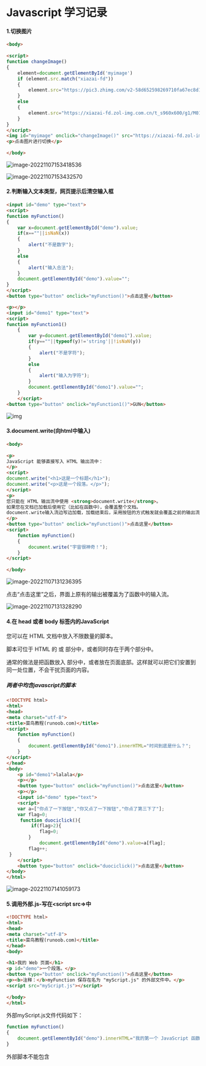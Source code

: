 # Javascript 学习记录

#### 1.切换图片

```html
<body>
	
<script>
function changeImage()
{
	element=document.getElementById('myimage')
	if (element.src.match("xiazai-fd"))
	{
		element.src="https://pic3.zhimg.com/v2-58d652598269710fa67ec8d1c88d8f03_r.jpg?source=1940ef5c";
	}
	else
	{
		element.src="https://xiazai-fd.zol-img.com.cn/t_s960x600/g1/M01/03/06/Cg-4jVONmIiIa6NpAATdgesQtisAAN9YQLYqJcABN2Z899.jpg";
	}
}
</script>
<img id="myimage" onclick="changeImage()" src="https://xiazai-fd.zol-img.com.cn/t_s960x600/g1/M01/03/06/Cg-4jVONmIiIa6NpAATdgesQtisAAN9YQLYqJcABN2Z899.jpg" width="200" height="120">
<p>点击图片进行切换</p>
	
</body>
```

![image-20221107153418536](D:\typora_notes\.assets\image-20221107153418536.png)

![image-20221107153432570](D:\typora_notes\.assets\image-20221107153432570.png)

#### 2.判断输入文本类型，网页提示后清空输入框

```html
<input id="demo" type="text">
<script>
function myFunction()
{
	var x=document.getElementById("demo").value;
	if(x==""||isNaN(x))
	{
		alert("不是数字");
	}
	else
	{
		alert("输入合法");
	}
	document.getElementById("demo").value="";
}
</script>
<button type="button" onclick="myFunction()">点击这里</button>
```

```html
<p></p>
<input id="demo1" type="text">
<script>
function myFunction1()
	{
		var y=document.getElementById("demo1").value;
		if(y==""||typeof(y)!='string'||!isNaN(y))
		{
			alert("不是字符");
		}
		else
		{
			alert("输入为字符");
		}
		document.getElementById("demo1").value="";
	}
	</script>
<button type="button" onclick="myFunction1()">GUN</button>
```

![img](D:\typora_notes\.assets\NX[SFTMO8OPD98SZ8H{}3O-1667792959099.png)

#### 3.document.write(向html中输入)

```html
<body>
	
<p>
JavaScript 能够直接写入 HTML 输出流中：
</p>
<script>
document.write("<h1>这是一个标题</h1>");
document.write("<p>这是一个段落。</p>");
</script>
<p>
您只能在 HTML 输出流中使用 <strong>document.write</strong>。
如果您在文档已加载后使用它（比如在函数中），会覆盖整个文档。
document.write输入流边写边加载，加载结束后，采用按钮的方式触发就会覆盖之前的输出流。
</p>
<button type="button" onclick="myFunction()">点击这里</button>
<script>
	function myFunction()
	{
		document.write("宇宙很神奇！");
	}
</script>
	
</body>
```

<img src="D:\typora_notes\.assets\image-20221107131236395.png" alt="image-20221107131236395"  />

点击“点击这里”之后，界面上原有的输出被覆盖为了函数中的输入流。

![image-20221107131328290](D:\typora_notes\.assets\image-20221107131328290.png)

#### 4.在 head 或者 body 标签内的JavaScript

您可以在 HTML 文档中放入不限数量的脚本。

脚本可位于 HTML 的 <body></body> 或 <head> </head>部分中，或者同时存在于两个部分中。

通常的做法是把函数放入 <head></head> 部分中，或者放在页面底部。这样就可以把它们安置到同一处位置，不会干扰页面的内容。

##### 两者中均含javascript的脚本

```html
<!DOCTYPE html>
<html>
<head> 
<meta charset="utf-8"> 
<title>菜鸟教程(runoob.com)</title> 
<script>
	function myFunction()
	{
		document.getElementById("demo1").innerHTML="时间到底是什么？";
	}
</script>
</head>
<body>
	<p id="demo1">lalala</p>
	<p></p>
	<button type="button" onclick="myFunction()">点击这里</button>
	<p></p>
	<input id="demo" type="text">
    <script>
    var a=["你点了一下按钮","你又点了一下按钮","你点了第三下了"];
    var flag=0;
     function duociclick(){
         if(flag>2){
            flag=0;
        }
            document.getElementById("demo").value=a[flag];
        flag++;
 }
    </script>
    <button type="button" onclick="duociclick()">点击这里</button>
</body>
</html>
```

![image-20221107141059173](D:\typora_notes\.assets\image-20221107141059173.png)

#### 5.调用外部.js-写在<script src=>中

```html
<!DOCTYPE html>
<html>
<head> 
<meta charset="utf-8"> 
<title>菜鸟教程(runoob.com)</title> 
</head>
<body>
	
<h1>我的 Web 页面</h1>
<p id="demo">一个段落。</p>
<button type="button" onclick="myFunction()">点击这里</button>
<p><b>注释：</b>myFunction 保存在名为 "myScript.js" 的外部文件中。</p>
<script src="myScript.js"></script>
	
</body>
</html>
```

外部myScript.js文件代码如下：

```javascript
function myFunction()
{
    document.getElementById("demo").innerHTML="我的第一个 JavaScript 函数";
}
```

外部脚本不能包含 <script> 标签。

![image-20221107141505978](D:\typora_notes\.assets\image-20221107141505978.png)

![image-20221107141522127](D:\typora_notes\.assets\image-20221107141522127.png)

#### 6.javascript的四大输出方式

```
JavaScript 可以通过不同的方式来输出数据：

使用 window.alert() 弹出警告框。
使用 document.write() 方法将内容写到 HTML 文档中。
使用 innerHTML 写入到 HTML 元素。
使用 console.log() 写入到浏览器的控制台。
```

##### window.alert()

```html
<!DOCTYPE html>
<html>
<head>
<meta charset="utf-8">
<title>菜鸟教程(runoob.com)</title>
</head>
<body>

<script>
window.alert(1000*90+18829/2344);
window.alert(12*37);
</script>
	
</body>
</html>
```

![image-20221107152603150](D:\typora_notes\.assets\image-20221107152603150.png)

##### document.write()

```html
<body>
	
<h1>时间到底是属性，还是熵增带给我们的感知！</h1>
<p>今天也要了解宇宙！</p>
<script>
document.write(Date());
</script>
	
</body>
```

![image-20221107153720981](D:\typora_notes\.assets\image-20221107153720981.png)

##### innerHTML

```html
<body>
	
<h1>我的第一个 Web 页面</h1>
<p id="demo">我的第一个段落。</p>
<script>
document.getElementById("demo").innerHTML="段落已修改。";
</script>
	
</body>
```

![image-20221107154023288](D:\typora_notes\.assets\image-20221107154023288.png)

##### console.log()

```html
<body>
	
<h1>我的第一个 Web 页面</h1>
<p>
Edge右上角三个点->更多工具->开发人员工具->控制台
</p>
<script>
a = 125;
b = 67;
c = a * b;
console.log(c);
</script>
	
</body>
```

![image-20221107154446980](D:\typora_notes\.assets\image-20221107154446980.png)

#### 7.javascript语法

##### 1)javascript字面量

```
在编程语言中，一般固定值称为字面量，如 3.14。
数字（Number）字面量 可以是整数或者是小数，或者是科学计数(e)。
```

```html
<body>
	
<p id="demo"></p>
<script>
document.getElementById("demo").innerHTML = 123e5;
</script>
<p>e是科学计数法，e5=10的5次方</p>
	
</body>
```

![image-20221107154936192](D:\typora_notes\.assets\image-20221107154936192.png)

```
字符串（String）字面量 可以使用单引号或双引号:
```

```html
<body>
	
<p id="demo"></p>
<script>
document.getElementById("demo").innerHTML = 'John Doe';
</script>
	
</body>
```

![image-20221107155059113](D:\typora_notes\.assets\image-20221107155059113.png)

```
表达式字面量 用于计算：
```

```html
<body>
	
<p id="demo"></p>
<script>
document.getElementById("demo").innerHTML = 59 * 19;
</script>
	
</body>
```

![image-20221107155200612](D:\typora_notes\.assets\image-20221107155200612.png)

```html
数组（Array）字面量 定义一个数组：[40, 100, 1, 5, 25, 10]
<body>
	
<p id="demo"></p>
<script>
document.getElementById("demo").innerHTML =[40, 100, 1, 5, 25, 10];

</script>
	
</body>
```

```html
对象（Object）字面量 定义一个对象：{firstName:"John", lastName:"Doe", age:50, eyeColor:"blue"}
<body>
	
<p id="demo"></p>
<script>
var obj={firstName:"John", lastName:"Doe", age:50, eyeColor:"blue"};
var arr = Object.keys(obj) //返回一个包含所有属性的数组
document.getElementById("demo").innerHTML=obj.firstName+","+obj.lastName+","+obj.age+","+obj.eyeColor;
</script>
</body>
```

```
函数（Function）字面量 定义一个函数：function myFunction(a, b) { return a * b;}
```

![image-20221107162220911](D:\typora_notes\.assets\image-20221107162220911.png)

##### 2)javascript变量

```
在编程语言中，变量用于存储数据值。
JavaScript 使用关键字 var 来定义变量， 使用等号来为变量赋值：
```

```html
<body>

<p id="demo"></p>
<p id="demo1"></p>
<script>
var uname;
uname = "aaaa";
var hight;
hight = 189;
document.getElementById("demo").innerHTML = uname;
document.getElementById("demo1").innerHTML = hight;
</script>

</body>
```

![image-20221107162810887](D:\typora_notes\.assets\image-20221107162810887.png)

##### 3)javascript操作符

![image-20221107163046865](D:\typora_notes\.assets\image-20221107163046865.png)

```html
<body>

<p id="demo"></p>
<script>
var x, y, z;
x = 5;
y = 6;
z = (x + y) * 10;
document.getElementById("demo").innerHTML = z;
</script>

</body>
```

![image-20221107163000913](D:\typora_notes\.assets\image-20221107163000913.png)

##### 4)javascript语句

```html
在 HTML 中，JavaScript 语句用于向浏览器发出命令。
语句是用分号分隔：
x = 5 + 6;
y = x * 10;
```

##### 5)javascript关键字

```
JavaScript 关键字用于标识要执行的操作。

和其他任何编程语言一样，JavaScript 保留了一些关键字为自己所用。

var 关键字告诉浏览器创建一个新的变量：
var x = 5 + 6;
var y = x * 10;
JavaScript 同样保留了一些关键字，这些关键字在当前的语言版本中并没有使用，但在以后 JavaScript 扩展中会用到。

以下是 JavaScript 中最重要的保留关键字（按字母顺序）：
```

![image-20221107163322442](D:\typora_notes\.assets\image-20221107163322442.png)

##### 6)javascript注释

```
不是所有的 JavaScript 语句都是"命令"。双斜杠 // 后的内容将会被浏览器忽略：
// 我不会执行
```

##### 7)javascript数据类型

```html
JavaScript 有多种数据类型：数字，字符串，数组，对象等等：

var length = 16;                                  // Number 通过数字字面量赋值
var points = x * 10;                              // Number 通过表达式字面量赋值
var lastName = "Johnson";                         // String 通过字符串字面量赋值
var cars = ["Saab", "Volvo", "BMW"];              // Array  通过数组字面量赋值
var person = {firstName:"John", lastName:"Doe"};  // Object 通过对象字面量赋值
```

##### 8)javascript字母大小写

```
JavaScript 对大小写是敏感的。
当编写 JavaScript 语句时，请留意是否关闭大小写切换键。
函数 getElementById 与 getElementbyID 是不同的。
同样，变量 myVariable 与 MyVariable 也是不同的。
```

#### 8.JavaScript语句

##### javascript语句标识符

![image-20221107164259772](D:\typora_notes\.assets\image-20221107164259772.png)

#### 9.JavaScript注释

```
单行注释用//
多行注释用/* */
可用于调试
```

#### 10.JavaScript变量

```html
<body>

<script>
var x=5;
var y=6;
var z=x+y;
var m=x*y;
document.write(x + "<br>");
document.write(y + "<br>");
document.write(z + "<br>");
document.write(m + "<br>");
</script>

</body>
```

```
与代数一样，JavaScript 变量可用于存放值（比如 x=5）和表达式（比如 z=x+y）。

变量可以使用短名称（比如 x 和 y），也可以使用描述性更好的名称（比如 age, sum, totalvolume）。

变量必须以字母开头
变量也能以 $ 和 _ 符号开头（不过我们不推荐这么做）
变量名称对大小写敏感（y 和 Y 是不同的变量）
```

#### 11.JavaScript数据类型

```
JavaScript 变量还能保存其他数据类型，比如文本值 (name="Bill Gates")。

在 JavaScript 中，类似 "Bill Gates" 这样一条文本被称为字符串。

JavaScript 变量有很多种类型，但是现在，我们只关注数字和字符串。

当您向变量分配文本值时，应该用双引号或单引号包围这个值。

当您向变量赋的值是数值时，不要使用引号。如果您用引号包围数值，该值会被作为文本来处理。
```

```html
<body>

<script>
var num=10;
var name="James";
var sex='man';
document.write(num + "<br>");
document.write(name + "<br>");
document.write(sex + "<br>");
</script>

</body>
```

![image-20221107183020397](D:\typora_notes\.assets\image-20221107183020397.png)

```html
<body>

<p>点击这里来创建变量，并显示结果。</p>
<button onclick="myFunction()">点击这里</button>
<p id="demo"></p>
<script>
function myFunction(){
	var carname="Volvo";
	document.getElementById("demo").innerHTML=carname;
}
</script>
<p id="demo1"></p>
<button type="button" onclick="myFunction1()">点击这里</button>
<script>
	function myFunction1(){
		var username = "James Webb";
		document.getElementById("demo1").innerHTML=username;
	}
</script>

</body>
```

![image-20221107190018020](D:\typora_notes\.assets\image-20221107190018020.png)

![image-20221107190118173](D:\typora_notes\.assets\image-20221107190118173.png)

##### javascript算数

```html
<body>

<p>假设 y=5，计算 x=y+2，并显示结果。</p>
<button onclick="myFunction()">点击这里</button>
<p id="demo"></p>
<script>
function myFunction(){
	var y=5;
	var x=y+2;
	var demoP=document.getElementById("demo");
	demoP.innerHTML="x=" + x;
}
</script>

</body>
```

![image-20221107190321076](D:\typora_notes\.assets\image-20221107190321076.png)

##### 基本数据类型

```
值类型(基本类型)：字符串（String）、数字(Number)、布尔(Boolean)、空（Null）、未定义（Undefined）、Symbol。
引用数据类型（对象类型）：对象(Object)、数组(Array)、函数(Function)，还有两个特殊的对象：正则（RegExp）和日期（Date）。
```

![image-20221107190630812](D:\typora_notes\.assets\image-20221107190630812.png)

```
JavaScript 拥有动态类型
JavaScript 拥有动态类型。这意味着相同的变量可用作不同的类型：

实例
var x;               // x 为 undefined
var x = 5;           // 现在 x 为数字
var x = "John";      // 现在 x 为字符串
```

可以用typeof查看数据类型

```html
<body>

<p> typeof 操作符返回变量或表达式的类型。</p>
<p id="demo"></p>
<script>
document.getElementById("demo").innerHTML = 
	typeof "john" + "<br>" + 
	typeof 'yes' + "<br>" + 
	typeof 3.14 + "<br>" +
	typeof 345 + "<br>" + 
	typeof false + "<br>" +
	typeof true + "<br>" + 
	typeof [1,2,3,4] + "<br>" +
	typeof ['of','哈哈哈','goood'] + "<br>" + 
	typeof {name:'john', age:34} + "<br>" + 
	typeof {uname:'随行佯醉',interest:'看宇宙'};
</script>

</body>
```

![image-20221107191207413](D:\typora_notes\.assets\image-20221107191207413.png)

##### javascript字符串（字符串内也可以加引号，建议内部引号前加\，避免与外部引号匹配而报错）

```html
<body>

<script>
var carname1="Volvo XC60";
var carname2='Volvo XC60';
var answer1='It\'s alright';
var answer2="He is called \"Johnny\"";
var answer3='He is called "Johnny"';
document.write(carname1 + "<br>")
document.write(carname2 + "<br>")
document.write(answer1 + "<br>")
document.write(answer2 + "<br>")
document.write(answer3 + "<br>")
</script>

</body>
```

![image-20221107191441941](D:\typora_notes\.assets\image-20221107191441941.png)

##### javascript数字

![image-20221107191901891](D:\typora_notes\.assets\image-20221107191901891.png)

##### javascript布尔

```
布尔（逻辑）只能有两个值：true 或 false。

var x=true;
var y=false;
```

##### javascript数组

```html
<body>

<script>
var person = new Array();
person[0] = '随行佯醉';
person[1] = '江苏南京';
person[2] = '女';
for(var j=0;j<person.length;j++){
	document.write(person[j] + "<br>");
}
</script>

</body>
```

![image-20221107192452796](D:\typora_notes\.assets\image-20221107192452796.png)

##### javascript对象

```
对象由花括号分隔。在括号内部，对象的属性以名称和值对的形式 (name : value) 来定义。属性由逗号分隔：

var person={firstname:"John", lastname:"Doe", id:5566};
上面例子中的对象 (person) 有三个属性：firstname、lastname 以及 id。

空格和折行无关紧要。声明可横跨多行：

var person={
firstname : "John",
lastname  : "Doe",
id        :  5566
};
```

对象属性有两种寻址方式：

```html
<body>

<script>
var person=
{
	name : "随行佯醉",
	interest : "play",
	id :  777
};
document.write(person.name + "<br>");
document.write(person["name"] + "<br>");
document.write(person.interest);
</script>

</body>
```

![image-20221107192840834](D:\typora_notes\.assets\image-20221107192840834.png)

##### Undifined 和 NULL

```html
<body>

<script>
var person;
var car="Volvo";
document.write(person + "<br>");
document.write(car + "<br>");
var car=null
document.write(car + "<br>");
</script>

</body>
```

![image-20221107193016377](D:\typora_notes\.assets\image-20221107193016377.png)

##### 使用关键词new来声明创建的变量类型

```
当您声明新变量时，可以使用关键词 "new" 来声明其类型：

var carname=new String;
var x=      new Number;
var y=      new Boolean;
var cars=   new Array;
var person= new Object;
```

#### 12.JavaScript对象

##### 对象定义

```html
<body>

<p>创建并应用 JavaScript 对象。</p>
<p id="demo"></p>
<script>
var person = {firstName:"John", lastName:"Doe", age:50, eyeColor:"blue"};
document.getElementById("demo").innerHTML =
	person.firstName + " 现在 " + person.age + " 岁.";
</script>
<p id = "demo1"></p>
<script>
	var car = {height:10,weight:200,color:"blue"};
	document.getElementById("demo1").innerHTML="汽车的高度是" + car.height + "英尺，重量是" + car.weight + "，车身颜色是" + car.color;
</script>

</body>
```

![image-20221107235604069](D:\typora_notes\.assets\image-20221107235604069.png)

##### 访问对象属性

```html
<body>

<p>
有两种方式可以访问对象属性: 
</p>
<p>
你可以使用 .property 或 ["property"]。
</p>
<p id="demo"></p>
<script>
var person = {
    firstName: "John",
    lastName : "Doe",
    id : 5566
};
document.getElementById("demo").innerHTML =
	person["firstName"] + " " + person["lastName"];
document.write(person.firstName + " " + person.lastName);
</script>

</body>
```

![image-20221108000048397](D:\typora_notes\.assets\image-20221108000048397.png)

##### 对象方法

```html
<body>

<p>创建和使用对象方法。</p>
<p>对象方法是一个函数定义,并作为一个属性值存储。</p>
<p id="demo1"></p>
<p id="demo2"></p>
<p id="demo3"></p>
<script>
var person = {
    firstName: "John",
    lastName : "Doe",
    id : 5566,
    fullName : function() 
	{
       return this.firstName + " " + this.lastName;
    },
	whole : function()
	{
		return this.firstName + " " + this.lastName + " " + this.id;
	}
};
document.getElementById("demo1").innerHTML = "不加括号输出函数表达式："  + person.fullName;
document.getElementById("demo2").innerHTML = "加括号输出函数执行结果："  +  person.fullName();
document.getElementById("demo3").innerHTML = "白洞什么时候被证实：" + person.whole();
</script>
	
</body>
```

对象属性和方法之间都需要逗号

![image-20221108002740593](D:\typora_notes\.assets\image-20221108002740593.png)

```
通常 fullName() 是作为 person 对象的一个方法， fullName 是作为一个属性。
如果使用 fullName 属性，不添加 (), 它会返回函数的定义：
```

#### 13.JavaScript函数

##### javascript函数语法

```
函数就是包裹在花括号中的代码块，前面使用了关键词 function：

function functionname()
{
    // 执行代码
}
当调用该函数时，会执行函数内的代码。

可以在某事件发生时直接调用函数（比如当用户点击按钮时），并且可由 JavaScript 在任何位置进行调用。
```

```html
<head>
<meta charset="utf-8">
<title>测试实例</title>
<script>
function myFunction()
{
    alert("Hello World!");
}
function Upper()
	{
		alert("早上好，我好困！");
	}
</script>
</head>
 
<body>
<button onclick="myFunction()">点我</button>
<p></p>
<button onclick="Upper()">点击这里</button>
</body>
```

![image-20221108081030876](D:\typora_notes\.assets\image-20221108081030876.png)

##### 含参数的函数调用

```html
<body>

<p>请点击其中的一个按钮，来调用带参数的函数。</p>
<button onclick="myFunction('Harry Potter','Wizard')">点击这里</button>
<button onclick="myFunction('Bob','Builder')">点击这里</button>
<p></p>
<button onclick="sleep('郑紫珊','吃了个早饭')">点击这里</button>
<script>
function myFunction(name,job)
{
	alert("Welcome " + name + ", the " + job);
}
function sleep(name,work)
	{
		alert(name + "早上起来" + "并" + work);
	}
</script>

</body>
```

![image-20221108081733106](D:\typora_notes\.assets\image-20221108081733106.png)

##### 带返回值的函数

![image-20221108081908145](D:\typora_notes\.assets\image-20221108081908145.png)

```html
<body>

<p>本例调用的函数会执行一个计算，然后返回结果：</p>
<p id="demo"></p>
<script>
function myFunction(a,b){
	return a*b;
}
document.getElementById("demo").innerHTML=myFunction(4,3);
document.write(myFunction(3,4));
</script>

</body>
```

![image-20221108082108469](D:\typora_notes\.assets\image-20221108082108469.png)

##### return可用于退出函数，结束循环

```javascript
function myFunction(a,b)
{
    if (a>b)
    {
        return;
    }
    x=a+b
}
//如果 a 大于 b，则上面的代码将退出函数，并不会计算 a 和 b 的总和。
```

##### 局部/全局javascript变量

```
局部 JavaScript 变量
在 JavaScript 函数内部声明的变量（使用 var）是局部变量，所以只能在函数内部访问它。（该变量的作用域是局部的）。

您可以在不同的函数中使用名称相同的局部变量，因为只有声明过该变量的函数才能识别出该变量。

只要函数运行完毕，本地变量就会被删除。

全局 JavaScript 变量
在函数外声明的变量是全局变量，网页上的所有脚本和函数都能访问它。

JavaScript 变量的生存期
JavaScript 变量的生命期从它们被声明的时间开始。

局部变量会在函数运行以后被删除。

全局变量会在页面关闭后被删除。

向未声明的 JavaScript 变量分配值
如果您把值赋给尚未声明的变量，该变量将被自动作为 window 的一个属性。

这条语句：

carname="Volvo";
将声明 window 的一个属性 carname。

非严格模式下给未声明变量赋值创建的全局变量，是全局对象的可配置属性，可以删除。

var var1 = 1; // 不可配置全局属性
var2 = 2; // 没有使用 var 声明，可配置全局属性

console.log(this.var1); // 1
console.log(window.var1); // 1
console.log(window.var2); // 2

delete var1; // false 无法删除
console.log(var1); //1

delete var2; 
console.log(delete var2); // true
console.log(var2); // 已经删除 报错变量未定义
```

